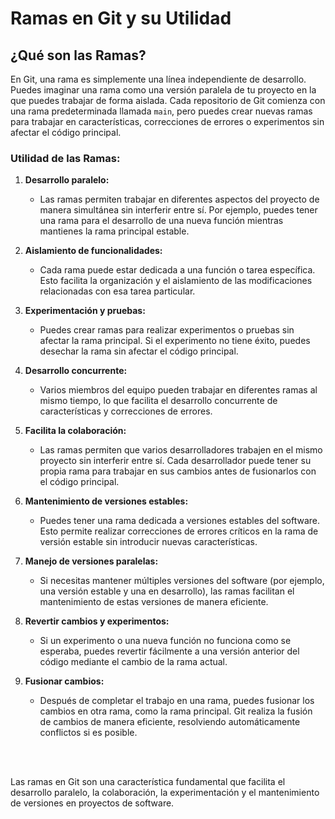 # Ramas en Git y su Utilidad

## ¿Qué son las Ramas?

En Git, una rama es simplemente una línea independiente de desarrollo. Puedes imaginar una rama como una versión paralela de tu proyecto en la que puedes trabajar de forma aislada. Cada repositorio de Git comienza con una rama predeterminada llamada `main`, pero puedes crear nuevas ramas para trabajar en características, correcciones de errores o experimentos sin afectar el código principal.

### Utilidad de las Ramas:

1. **Desarrollo paralelo:**
   - Las ramas permiten trabajar en diferentes aspectos del proyecto de manera simultánea sin interferir entre sí. Por ejemplo, puedes tener una rama para el desarrollo de una nueva función mientras mantienes la rama principal estable.

2. **Aislamiento de funcionalidades:**
   - Cada rama puede estar dedicada a una función o tarea específica. Esto facilita la organización y el aislamiento de las modificaciones relacionadas con esa tarea particular.

3. **Experimentación y pruebas:**
   - Puedes crear ramas para realizar experimentos o pruebas sin afectar la rama principal. Si el experimento no tiene éxito, puedes desechar la rama sin afectar el código principal.

4. **Desarrollo concurrente:**
   - Varios miembros del equipo pueden trabajar en diferentes ramas al mismo tiempo, lo que facilita el desarrollo concurrente de características y correcciones de errores.

5. **Facilita la colaboración:**
   - Las ramas permiten que varios desarrolladores trabajen en el mismo proyecto sin interferir entre sí. Cada desarrollador puede tener su propia rama para trabajar en sus cambios antes de fusionarlos con el código principal.

6. **Mantenimiento de versiones estables:**
   - Puedes tener una rama dedicada a versiones estables del software. Esto permite realizar correcciones de errores críticos en la rama de versión estable sin introducir nuevas características.

7. **Manejo de versiones paralelas:**
   - Si necesitas mantener múltiples versiones del software (por ejemplo, una versión estable y una en desarrollo), las ramas facilitan el mantenimiento de estas versiones de manera eficiente.

8. **Revertir cambios y experimentos:**
   - Si un experimento o una nueva función no funciona como se esperaba, puedes revertir fácilmente a una versión anterior del código mediante el cambio de la rama actual.

9. **Fusionar cambios:**
   - Después de completar el trabajo en una rama, puedes fusionar los cambios en otra rama, como la rama principal. Git realiza la fusión de cambios de manera eficiente, resolviendo automáticamente conflictos si es posible.

<br><br>

Las ramas en Git son una característica fundamental que facilita el desarrollo paralelo, la colaboración, la experimentación y el mantenimiento de versiones en proyectos de software.